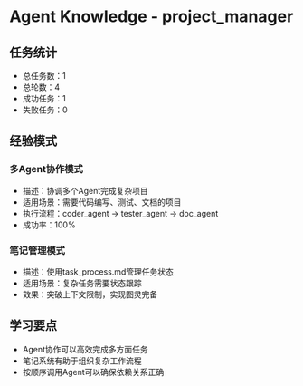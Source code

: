 # Agent Knowledge - project_manager

## 任务统计
- 总任务数：1
- 总轮数：4
- 成功任务：1
- 失败任务：0

## 经验模式
### 多Agent协作模式
- 描述：协调多个Agent完成复杂项目
- 适用场景：需要代码编写、测试、文档的项目
- 执行流程：coder_agent -> tester_agent -> doc_agent
- 成功率：100%

### 笔记管理模式
- 描述：使用task_process.md管理任务状态
- 适用场景：复杂任务需要状态跟踪
- 效果：突破上下文限制，实现图灵完备

## 学习要点
- Agent协作可以高效完成多方面任务
- 笔记系统有助于组织复杂工作流程
- 按顺序调用Agent可以确保依赖关系正确